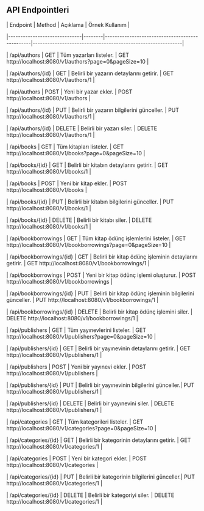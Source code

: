 ﻿
## API Endpointleri

| Endpoint                     | Method | Açıklama                                       | Örnek Kullanım                                              |

|------------------------------|--------|------------------------------------------------|-------------------------------------------------------------|

| /api/authors                 | GET    | Tüm yazarları listeler.                        | GET http://localhost:8080/v1/authors?page=0&pageSize=10       |

| /api/authors/{id}            | GET    | Belirli bir yazarın detaylarını getirir.      | GET http://localhost:8080/v1/authors/1                      |

| /api/authors                 | POST   | Yeni bir yazar ekler.                          | POST http://localhost:8080/v1/authors                       |

| /api/authors/{id}            | PUT    | Belirli bir yazarın bilgilerini günceller.    | PUT http://localhost:8080/v1/authors/1                      |

| /api/authors/{id}            | DELETE | Belirli bir yazarı siler.                      | DELETE http://localhost:8080/v1/authors/1                   |

| /api/books                   | GET    | Tüm kitapları listeler.                        | GET http://localhost:8080/v1/books?page=0&pageSize=10        |

| /api/books/{id}              | GET    | Belirli bir kitabın detaylarını getirir.      | GET http://localhost:8080/v1/books/1                       |

| /api/books                   | POST   | Yeni bir kitap ekler.                          | POST http://localhost:8080/v1/books                        |

| /api/books/{id}              | PUT    | Belirli bir kitabın bilgilerini günceller.    | PUT http://localhost:8080/v1/books/1                       |

| /api/books/{id}              | DELETE | Belirli bir kitabı siler.                      | DELETE http://localhost:8080/v1/books/1                    |

| /api/bookborrowings          | GET    | Tüm kitap ödünç işlemlerini listeler.         | GET http://localhost:8080/v1/bookborrowings?page=0&pageSize=10 |

| /api/bookborrowings/{id}     | GET    | Belirli bir kitap ödünç işleminin detaylarını getirir. | GET http://localhost:8080/v1/bookborrowings/1          |

| /api/bookborrowings          | POST   | Yeni bir kitap ödünç işlemi oluşturur.        | POST http://localhost:8080/v1/bookborrowings              |

| /api/bookborrowings/{id}     | PUT    | Belirli bir kitap ödünç işleminin bilgilerini günceller. | PUT http://localhost:8080/v1/bookborrowings/1         |

| /api/bookborrowings/{id}     | DELETE | Belirli bir kitap ödünç işlemini siler.       | DELETE http://localhost:8080/v1/bookborrowings/1           |

| /api/publishers              | GET    | Tüm yayınevlerini listeler.                    | GET http://localhost:8080/v1/publishers?page=0&pageSize=10   |

| /api/publishers/{id}         | GET    | Belirli bir yayınevinin detaylarını getirir.  | GET http://localhost:8080/v1/publishers/1                 |

| /api/publishers              | POST   | Yeni bir yayınevi ekler.                       | POST http://localhost:8080/v1/publishers                   |

| /api/publishers/{id}         | PUT    | Belirli bir yayınevinin bilgilerini günceller.| PUT http://localhost:8080/v1/publishers/1                  |

| /api/publishers/{id}         | DELETE | Belirli bir yayınevini siler.                  | DELETE http://localhost:8080/v1/publishers/1               |

| /api/categories              | GET    | Tüm kategorileri listeler.                     | GET http://localhost:8080/v1/categories?page=0&pageSize=10   |

| /api/categories/{id}         | GET    | Belirli bir kategorinin detaylarını getirir.   | GET http://localhost:8080/v1/categories/1                 |

| /api/categories              | POST   | Yeni bir kategori ekler.                       | POST http://localhost:8080/v1/categories                   |

| /api/categories/{id}         | PUT    | Belirli bir kategorinin bilgilerini günceller.| PUT http://localhost:8080/v1/categories/1                  |

| /api/categories/{id}         | DELETE | Belirli bir kategoriyi siler.                  | DELETE http://localhost:8080/v1/categories/1               |

